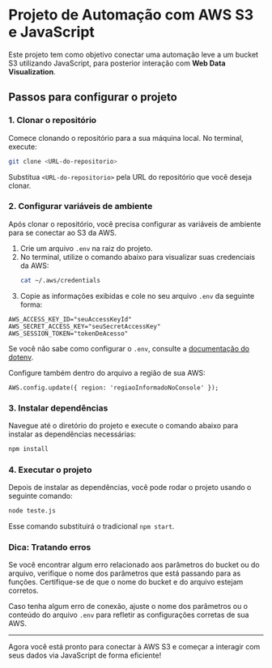 
# Projeto de Automação com AWS S3 e JavaScript

Este projeto tem como objetivo conectar uma automação leve a um bucket S3 utilizando JavaScript, para posterior interação com **Web Data Visualization**.

## Passos para configurar o projeto

### 1. Clonar o repositório

Comece clonando o repositório para a sua máquina local. No terminal, execute:

```bash
git clone <URL-do-repositorio>
```

Substitua `<URL-do-repositorio>` pela URL do repositório que você deseja clonar.

### 2. Configurar variáveis de ambiente

Após clonar o repositório, você precisa configurar as variáveis de ambiente para se conectar ao S3 da AWS.

1. Crie um arquivo `.env` na raiz do projeto.
2. No terminal, utilize o comando abaixo para visualizar suas credenciais da AWS:
   ```bash
   cat ~/.aws/credentials
   ```
3. Copie as informações exibidas e cole no seu arquivo `.env` da seguinte forma:

```plaintext
AWS_ACCESS_KEY_ID="seuAccessKeyId"
AWS_SECRET_ACCESS_KEY="seuSecretAccessKey"
AWS_SESSION_TOKEN="tokenDeAcesso"
```

Se você não sabe como configurar o `.env`, consulte a [documentação do dotenv](https://www.npmjs.com/package/dotenv).

Configure também dentro do arquivo a região de sua AWS:
```plaintext
AWS.config.update({ region: 'regiaoInformadoNoConsole' });
```
### 3. Instalar dependências

Navegue até o diretório do projeto e execute o comando abaixo para instalar as dependências necessárias:

```bash
npm install
```

### 4. Executar o projeto

Depois de instalar as dependências, você pode rodar o projeto usando o seguinte comando:

```bash
node teste.js
```

Esse comando substituirá o tradicional `npm start`.

### Dica: Tratando erros

Se você encontrar algum erro relacionado aos parâmetros do bucket ou do arquivo, verifique o nome dos parâmetros que está passando para as funções. Certifique-se de que o nome do bucket e do arquivo estejam corretos.

Caso tenha algum erro de conexão, ajuste o nome dos parâmetros ou o conteúdo do arquivo `.env` para refletir as configurações corretas de sua AWS.

---

Agora você está pronto para conectar à AWS S3 e começar a interagir com seus dados via JavaScript de forma eficiente!
